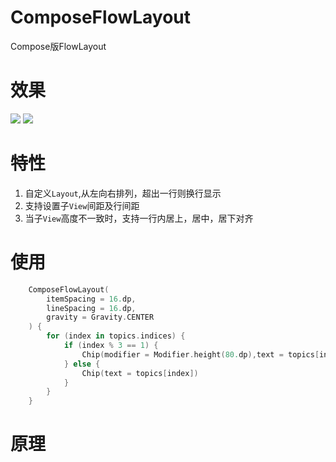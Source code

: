 # ComposeFlowLayout
Compose版FlowLayout

# 效果
![](https://raw.githubusercontents.com/shenzhen2017/resource/main/2021/augest/p6.png)
![](https://raw.githubusercontents.com/shenzhen2017/resource/main/2021/augest/p7.png)

# 特性
1. 自定义`Layout`,从左向右排列，超出一行则换行显示
2. 支持设置子`View`间距及行间距
3. 当子`View`高度不一致时，支持一行内居上，居中，居下对齐

# 使用
```kotlin
    ComposeFlowLayout(
        itemSpacing = 16.dp,
        lineSpacing = 16.dp,
        gravity = Gravity.CENTER
    ) {
        for (index in topics.indices) {
            if (index % 3 == 1) {
                Chip(modifier = Modifier.height(80.dp),text = topics[index])
            } else {
                Chip(text = topics[index])
            }
        }
    }
```

# 原理

